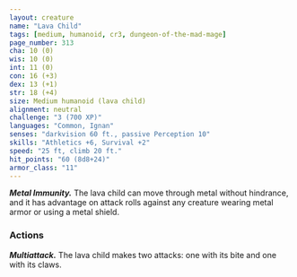 ```yaml
---
layout: creature
name: "Lava Child"
tags: [medium, humanoid, cr3, dungeon-of-the-mad-mage]
page_number: 313
cha: 10 (0)
wis: 10 (0)
int: 11 (0)
con: 16 (+3)
dex: 13 (+1)
str: 18 (+4)
size: Medium humanoid (lava child)
alignment: neutral
challenge: "3 (700 XP)"
languages: "Common, Ignan"
senses: "darkvision 60 ft., passive Perception 10"
skills: "Athletics +6, Survival +2"
speed: "25 ft, climb 20 ft."
hit_points: "60 (8d8+24)"
armor_class: "11"
---
```


***Metal Immunity.*** The lava child can move through metal without hindrance, and it has advantage on attack rolls against any creature wearing metal armor or using a metal shield.

### Actions

***Multiattack.*** The lava child makes two attacks: one with its bite and one with its claws.